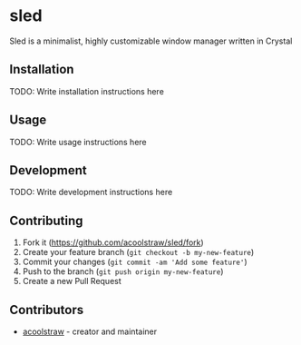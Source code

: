 # sled
Sled is a minimalist, highly customizable window manager written in Crystal

## Installation
TODO: Write installation instructions here

## Usage
TODO: Write usage instructions here

## Development
TODO: Write development instructions here

## Contributing
1. Fork it (<https://github.com/acoolstraw/sled/fork>)
2. Create your feature branch (`git checkout -b my-new-feature`)
3. Commit your changes (`git commit -am 'Add some feature'`)
4. Push to the branch (`git push origin my-new-feature`)
5. Create a new Pull Request

## Contributors
- [acoolstraw](https://github.com/acoolstraw) - creator and maintainer
